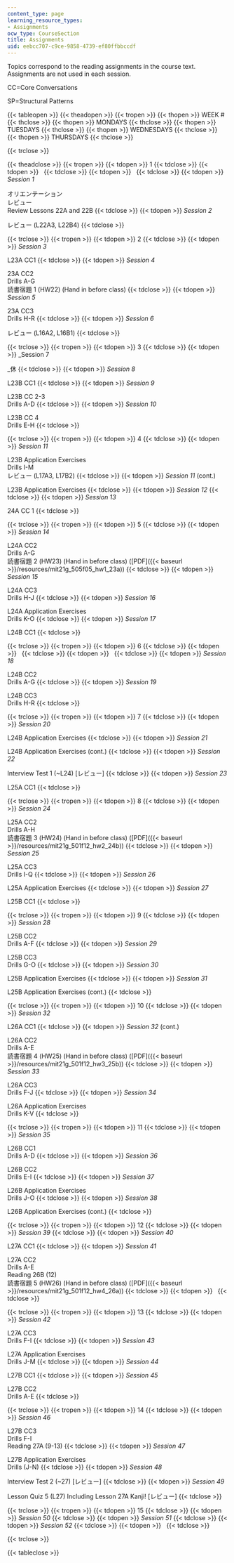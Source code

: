 ```yaml
---
content_type: page
learning_resource_types:
- Assignments
ocw_type: CourseSection
title: Assignments
uid: eebcc707-c9ce-9858-4739-ef80ffbbccdf
---
```


Topics correspond to the reading assignments in the course text. Assignments are not used in each session.

CC=Core Conversations

SP=Structural Patterns

{{< tableopen >}}
{{< theadopen >}}
{{< tropen >}}
{{< thopen >}}
WEEK #
{{< thclose >}}
{{< thopen >}}
MONDAYS
{{< thclose >}}
{{< thopen >}}
TUESDAYS
{{< thclose >}}
{{< thopen >}}
WEDNESDAYS
{{< thclose >}}
{{< thopen >}}
THURSDAYS
{{< thclose >}}

{{< trclose >}}

{{< theadclose >}}
{{< tropen >}}
{{< tdopen >}}
1
{{< tdclose >}}
{{< tdopen >}}
 
{{< tdclose >}}
{{< tdopen >}}
 
{{< tdclose >}}
{{< tdopen >}}
_Session 1_  
  
オリエンテーション  
レビュー  
Review Lessons 22A and 22B
{{< tdclose >}}
{{< tdopen >}}
_Session 2_  
  
レビュー (L22A3, L22B4)
{{< tdclose >}}

{{< trclose >}}
{{< tropen >}}
{{< tdopen >}}
2
{{< tdclose >}}
{{< tdopen >}}
_Session 3_  
  
L23A CC1
{{< tdclose >}}
{{< tdopen >}}
_Session 4_  
  
23A CC2  
Drills A-G  
読書宿題 1 (HW22) (Hand in before class)
{{< tdclose >}}
{{< tdopen >}}
_Session 5_  
  
23A CC3  
Drills H-R
{{< tdclose >}}
{{< tdopen >}}
_Session 6_  
  
レビュー (L16A2, L16B1)
{{< tdclose >}}

{{< trclose >}}
{{< tropen >}}
{{< tdopen >}}
3
{{< tdclose >}}
{{< tdopen >}}
_Session 7  
  
_休
{{< tdclose >}}
{{< tdopen >}}
_Session 8_  
  
L23B CC1
{{< tdclose >}}
{{< tdopen >}}
_Session 9_  
  
L23B CC 2-3  
Drills A-D
{{< tdclose >}}
{{< tdopen >}}
_Session 10_  
  
L23B CC 4  
Drills E-H
{{< tdclose >}}

{{< trclose >}}
{{< tropen >}}
{{< tdopen >}}
4
{{< tdclose >}}
{{< tdopen >}}
_Session 11_  
  
L23B Application Exercises  
Drills I-M  
レビュー (L17A3, L17B2)
{{< tdclose >}}
{{< tdopen >}}
_Session 11_ (cont.)  
  
L23B Application Exercises
{{< tdclose >}}
{{< tdopen >}}
_Session 12_
{{< tdclose >}}
{{< tdopen >}}
_Session 13_  
  
24A CC 1
{{< tdclose >}}

{{< trclose >}}
{{< tropen >}}
{{< tdopen >}}
5
{{< tdclose >}}
{{< tdopen >}}
_Session 14_  
  
L24A CC2  
Drills A-G  
読書宿題 2 (HW23) (Hand in before class) ([PDF]({{< baseurl >}}/resources/mit21g_505f05_hw1_23a))
{{< tdclose >}}
{{< tdopen >}}
_Session 15_  
  
L24A CC3  
Drills H-J
{{< tdclose >}}
{{< tdopen >}}
_Session 16_  
  
L24A Application Exercises  
Drills K-O
{{< tdclose >}}
{{< tdopen >}}
_Session 17_  
  
L24B CC1
{{< tdclose >}}

{{< trclose >}}
{{< tropen >}}
{{< tdopen >}}
6
{{< tdclose >}}
{{< tdopen >}}
 
{{< tdclose >}}
{{< tdopen >}}
 
{{< tdclose >}}
{{< tdopen >}}
_Session 18_  
  
L24B CC2  
Drills A-G
{{< tdclose >}}
{{< tdopen >}}
_Session 19_  
  
L24B CC3  
Drills H-R
{{< tdclose >}}

{{< trclose >}}
{{< tropen >}}
{{< tdopen >}}
7
{{< tdclose >}}
{{< tdopen >}}
_Session 20_  
  
L24B Application Exercises
{{< tdclose >}}
{{< tdopen >}}
_Session 21_  
  
L24B Application Exercises (cont.)
{{< tdclose >}}
{{< tdopen >}}
_Session 22_  
  
Interview Test 1 (~L24) \[レビュー\]
{{< tdclose >}}
{{< tdopen >}}
_Session 23_  
  
L25A CC1
{{< tdclose >}}

{{< trclose >}}
{{< tropen >}}
{{< tdopen >}}
8
{{< tdclose >}}
{{< tdopen >}}
_Session 24_  
  
L25A CC2  
Drills A-H  
読書宿題 3 (HW24) (Hand in before class) ([PDF]({{< baseurl >}}/resources/mit21g_501f12_hw2_24b))
{{< tdclose >}}
{{< tdopen >}}
_Session 25_  
  
L25A CC3  
Drills I-Q
{{< tdclose >}}
{{< tdopen >}}
_Session 26_  
  
L25A Application Exercises
{{< tdclose >}}
{{< tdopen >}}
_Session 27_  
  
L25B CC1
{{< tdclose >}}

{{< trclose >}}
{{< tropen >}}
{{< tdopen >}}
9
{{< tdclose >}}
{{< tdopen >}}
_Session 28_  
  
L25B CC2  
Drills A-F
{{< tdclose >}}
{{< tdopen >}}
_Session 29_  
  
L25B CC3  
Drills G-O
{{< tdclose >}}
{{< tdopen >}}
_Session 30_  
  
L25B Application Exercises
{{< tdclose >}}
{{< tdopen >}}
_Session 31_  
  
L25B Application Exercises (cont.)
{{< tdclose >}}

{{< trclose >}}
{{< tropen >}}
{{< tdopen >}}
10
{{< tdclose >}}
{{< tdopen >}}
_Session 32_  
  
L26A CC1
{{< tdclose >}}
{{< tdopen >}}
_Session 32_ (cont.)  
  
L26A CC2  
Drills A-E  
読書宿題 4 (HW25) (Hand in before class) ([PDF]({{< baseurl >}}/resources/mit21g_501f12_hw3_25b))
{{< tdclose >}}
{{< tdopen >}}
_Session 33_  
  
L26A CC3  
Drills F-J
{{< tdclose >}}
{{< tdopen >}}
_Session 34_  
  
L26A Application Exercises  
Drills K-V
{{< tdclose >}}

{{< trclose >}}
{{< tropen >}}
{{< tdopen >}}
11
{{< tdclose >}}
{{< tdopen >}}
_Session 35_  
  
L26B CC1  
Drills A-D
{{< tdclose >}}
{{< tdopen >}}
_Session 36_  
  
L26B CC2  
Drills E-I
{{< tdclose >}}
{{< tdopen >}}
_Session 37_  
  
L26B Application Exercises  
Drills J-O
{{< tdclose >}}
{{< tdopen >}}
_Session 38_  
  
L26B Application Exercises (cont.)
{{< tdclose >}}

{{< trclose >}}
{{< tropen >}}
{{< tdopen >}}
12
{{< tdclose >}}
{{< tdopen >}}
_Session 39_
{{< tdclose >}}
{{< tdopen >}}
_Session 40_  
  
L27A CC1
{{< tdclose >}}
{{< tdopen >}}
_Session 41_  
  
L27A CC2  
Drills A-E  
Reading 26B (12)  
読書宿題 5 (HW26) (Hand in before class) ([PDF]({{< baseurl >}}/resources/mit21g_501f12_hw4_26a))
{{< tdclose >}}
{{< tdopen >}}
 
{{< tdclose >}}

{{< trclose >}}
{{< tropen >}}
{{< tdopen >}}
13
{{< tdclose >}}
{{< tdopen >}}
_Session 42_  
  
L27A CC3  
Drills F-I
{{< tdclose >}}
{{< tdopen >}}
_Session 43_  
  
L27A Application Exercises  
Drills J-M
{{< tdclose >}}
{{< tdopen >}}
_Session 44_  
  
L27B CC1
{{< tdclose >}}
{{< tdopen >}}
_Session 45_  
  
L27B CC2  
Drills A-E
{{< tdclose >}}

{{< trclose >}}
{{< tropen >}}
{{< tdopen >}}
14
{{< tdclose >}}
{{< tdopen >}}
_Session 46_  
  
L27B CC3  
Drills F-I  
Reading 27A (9-13)
{{< tdclose >}}
{{< tdopen >}}
_Session 47_  
  
L27B Application Exercises  
Drills (J-N)
{{< tdclose >}}
{{< tdopen >}}
_Session 48_  
  
Interview Test 2 (~27) \[レビュー\]
{{< tdclose >}}
{{< tdopen >}}
_Session 49_  
  
Lesson Quiz 5 (L27) Including Lesson 27A Kanji! \[レビュー\]
{{< tdclose >}}

{{< trclose >}}
{{< tropen >}}
{{< tdopen >}}
15
{{< tdclose >}}
{{< tdopen >}}
_Session 50_
{{< tdclose >}}
{{< tdopen >}}
_Session 51_
{{< tdclose >}}
{{< tdopen >}}
_Session 52_
{{< tdclose >}}
{{< tdopen >}}
 
{{< tdclose >}}

{{< trclose >}}

{{< tableclose >}}